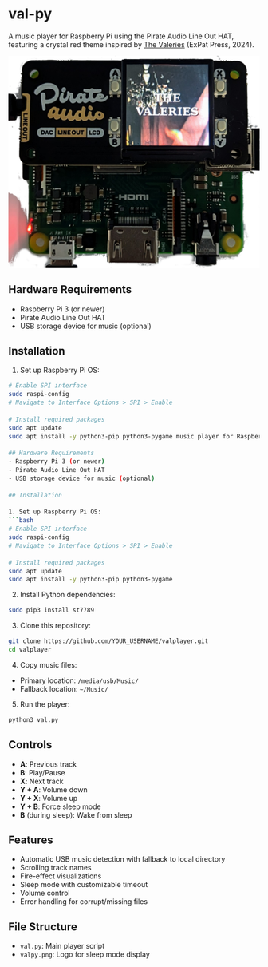 # val-py

A music player for Raspberry Pi using the Pirate Audio Line Out HAT, featuring a crystal red theme inspired by [The Valeries](https://expatpress.com/product/the-valeries-forrest-muelrath/) (ExPat Press, 2024).

![ValPlayer on Raspberry Pi](valpy-pi.png)

## Hardware Requirements
- Raspberry Pi 3 (or newer)
- Pirate Audio Line Out HAT
- USB storage device for music (optional)

## Installation

1. Set up Raspberry Pi OS:
```bash
# Enable SPI interface
sudo raspi-config
# Navigate to Interface Options > SPI > Enable

# Install required packages
sudo apt update
sudo apt install -y python3-pip python3-pygame music player for Raspberry Pi using the Pirate Audio Line Out HAT, featuring a them from the novel The Valeries, ExPat Press 2024, 

## Hardware Requirements
- Raspberry Pi 3 (or newer)
- Pirate Audio Line Out HAT
- USB storage device for music (optional)

## Installation

1. Set up Raspberry Pi OS:
```bash
# Enable SPI interface
sudo raspi-config
# Navigate to Interface Options > SPI > Enable

# Install required packages
sudo apt update
sudo apt install -y python3-pip python3-pygame
```

2. Install Python dependencies:
```bash
sudo pip3 install st7789
```

3. Clone this repository:
```bash
git clone https://github.com/YOUR_USERNAME/valplayer.git
cd valplayer
```

4. Copy music files:
- Primary location: `/media/usb/Music/`
- Fallback location: `~/Music/`

5. Run the player:
```bash
python3 val.py
```

## Controls
- **A**: Previous track
- **B**: Play/Pause
- **X**: Next track
- **Y + A**: Volume down
- **Y + X**: Volume up
- **Y + B**: Force sleep mode
- **B** (during sleep): Wake from sleep

## Features
- Automatic USB music detection with fallback to local directory
- Scrolling track names
- Fire-effect visualizations
- Sleep mode with customizable timeout
- Volume control
- Error handling for corrupt/missing files

## File Structure
- `val.py`: Main player script
- `valpy.png`: Logo for sleep mode display
